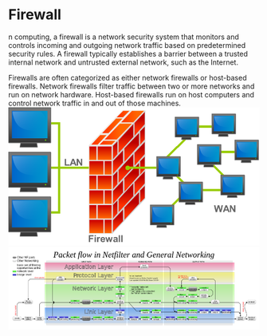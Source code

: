# Firewall


n computing, a firewall is a network security system that monitors and
controls incoming and outgoing network traffic based on predetermined
security rules. A firewall typically establishes a barrier between a
trusted internal network and untrusted external network, such as the
Internet.

Firewalls are often categorized as either network firewalls or
host-based firewalls. Network firewalls filter traffic between two or
more networks and run on network hardware. Host-based firewalls run on
host computers and control network traffic in and out of those
machines.\
![](./images/15008180.png?width=480)\
![](./images/15008186.png?width=529)

